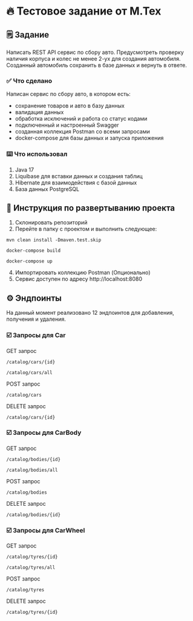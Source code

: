 # 🔥 Тестовое задание от М.Тех

## 🗒️ Задание
Написать REST API сервис по сбору авто. Предусмотреть проверку наличия корпуса и колес не менее 2-ух для создания
автомобиля. Созданный автомобиль сохранить в базе данных и вернуть в ответе.
### ✅ Что сделано
Написан сервис по сбору авто, в котором есть:
- сохранение товаров и авто в базу данных
- валидация данных
- обработка исключений и работа со статус кодами
- подключенный и настроенный Swagger
- созданная коллекция Postman со всеми запросами
- docker-compose для базы данных и запуска приложения

### ⌨️ Что использовал
1. Java 17
2. Liquibase для вставки данных и создания таблиц
3. Hibernate для взаимодействия с базой данных
4. База данных PostgreSQL

## 🤖 Инструкция по развертыванию проекта
1. Склонировать репозиторий
2. Перейте в папку с проектом и выполнить следующее:
 ```
mvn clean install -Dmaven.test.skip
```
 ```
docker-compose build
```
```
docker-compose up
```
4. Импортировать коллекцию Postman (Опционально)
5. Сервис доступен по адресу http://localhost:8080

## ⚙️ Эндпоинты
На данный момент реализовано 12 эндпоинтов для добавления, получения и удаления.

### ☑️ Запросы для Car
GET запрос
```
/catalog/cars/{id}
```
```
/catalog/cars/all
```
POST запрос
```
/catalog/cars
```
DELETE запрос
```
/catalog/cars/{id}
```
### ☑️ Запросы для CarBody
GET запрос
```
/catalog/bodies/{id}
```
```
/catalog/bodies/all
```
POST запрос
```
/catalog/bodies
```
DELETE запрос
```
/catalog/bodies/{id}
```
### ☑️ Запросы для CarWheel
GET запрос
```
/catalog/tyres/{id}
```
```
/catalog/tyres/all
```
POST запрос
```
/catalog/tyres
```
DELETE запрос
```
/catalog/tyres/{id}
```
